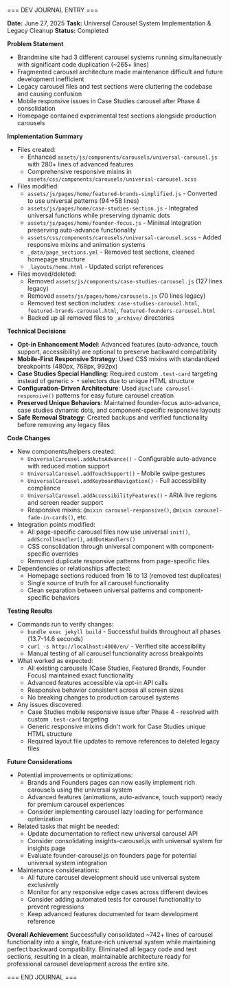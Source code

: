 === DEV JOURNAL ENTRY ===

**Date:** June 27, 2025
**Task:** Universal Carousel System Implementation & Legacy Cleanup
**Status:** Completed

**Problem Statement**
- Brandmine site had 3 different carousel systems running simultaneously with significant code duplication (~265+ lines)
- Fragmented carousel architecture made maintenance difficult and future development inefficient
- Legacy carousel files and test sections were cluttering the codebase and causing confusion
- Mobile responsive issues in Case Studies carousel after Phase 4 consolidation
- Homepage contained experimental test sections alongside production carousels

**Implementation Summary**
- Files created: 
  - Enhanced `assets/js/components/carousels/universal-carousel.js` with 280+ lines of advanced features
  - Comprehensive responsive mixins in `assets/css/components/carousels/universal-carousel.scss`
- Files modified:
  - `assets/js/pages/home/featured-brands-simplified.js` - Converted to use universal patterns (94→58 lines)
  - `assets/js/pages/home/case-studies-section.js` - Integrated universal functions while preserving dynamic dots
  - `assets/js/pages/home/founder-focus.js` - Minimal integration preserving auto-advance functionality
  - `assets/css/components/carousels/universal-carousel.scss` - Added responsive mixins and animation systems
  - `_data/page_sections.yml` - Removed test sections, cleaned homepage structure
  - `_layouts/home.html` - Updated script references
- Files moved/deleted:
  - Removed `assets/js/components/case-studies-carousel.js` (127 lines legacy)
  - Removed `assets/js/pages/home/carousels.js` (70 lines legacy)
  - Removed test section includes: `case-studies-carousel.html`, `featured-brands-carousel.html`, `featured-founders-carousel.html`
  - Backed up all removed files to `_archive/` directories

**Technical Decisions**
- **Opt-in Enhancement Model**: Advanced features (auto-advance, touch support, accessibility) are optional to preserve backward compatibility
- **Mobile-First Responsive Strategy**: Used CSS mixins with standardized breakpoints (480px, 768px, 992px)
- **Case Studies Special Handling**: Required custom `.test-card` targeting instead of generic `> *` selectors due to unique HTML structure
- **Configuration-Driven Architecture**: Used `@include carousel-responsive()` patterns for easy future carousel creation
- **Preserved Unique Behaviors**: Maintained founder-focus auto-advance, case studies dynamic dots, and component-specific responsive layouts
- **Safe Removal Strategy**: Created backups and verified functionality before removing any legacy files

**Code Changes**
- New components/helpers created:
  - `UniversalCarousel.addAutoAdvance()` - Configurable auto-advance with reduced motion support
  - `UniversalCarousel.addTouchSupport()` - Mobile swipe gestures
  - `UniversalCarousel.addKeyboardNavigation()` - Full accessibility compliance
  - `UniversalCarousel.addAccessibilityFeatures()` - ARIA live regions and screen reader support
  - Responsive mixins: `@mixin carousel-responsive()`, `@mixin carousel-fade-in-cards()`, etc.
- Integration points modified:
  - All page-specific carousel files now use universal `init()`, `addScrollHandler()`, `addDotHandlers()`
  - CSS consolidation through universal component with component-specific overrides
  - Removed duplicate responsive patterns from page-specific files
- Dependencies or relationships affected:
  - Homepage sections reduced from 16 to 13 (removed test duplicates)
  - Single source of truth for all carousel functionality
  - Clean separation between universal patterns and component-specific behaviors

**Testing Results**
- Commands run to verify changes:
  - `bundle exec jekyll build` - Successful builds throughout all phases (13.7-14.6 seconds)
  - `curl -s http://localhost:4000/en/` - Verified site accessibility
  - Manual testing of all carousel functionality across breakpoints
- What worked as expected:
  - All existing carousels (Case Studies, Featured Brands, Founder Focus) maintained exact functionality
  - Advanced features accessible via opt-in API calls
  - Responsive behavior consistent across all screen sizes
  - No breaking changes to production carousel systems
- Any issues discovered:
  - Case Studies mobile responsive issue after Phase 4 - resolved with custom `.test-card` targeting
  - Generic responsive mixins didn't work for Case Studies unique HTML structure
  - Required layout file updates to remove references to deleted legacy files

**Future Considerations**
- Potential improvements or optimizations:
  - Brands and Founders pages can now easily implement rich carousels using the universal system
  - Advanced features (animations, auto-advance, touch support) ready for premium carousel experiences
  - Consider implementing carousel lazy loading for performance optimization
- Related tasks that might be needed:
  - Update documentation to reflect new universal carousel API
  - Consider consolidating insights-carousel.js with universal system for insights page
  - Evaluate founder-carousel.js on founders page for potential universal system integration
- Maintenance considerations:
  - All future carousel development should use universal system exclusively
  - Monitor for any responsive edge cases across different devices
  - Consider adding automated tests for carousel functionality to prevent regressions
  - Keep advanced features documented for team development reference

**Overall Achievement**
Successfully consolidated ~742+ lines of carousel functionality into a single, feature-rich universal system while maintaining perfect backward compatibility. Eliminated all legacy code and test sections, resulting in a clean, maintainable architecture ready for professional carousel development across the entire site.

=== END JOURNAL ===